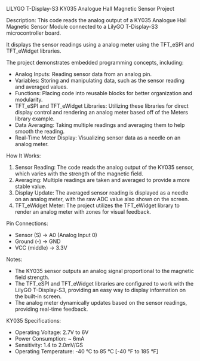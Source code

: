  LILYGO T-Display-S3 KY035 Analogue Hall Magnetic Sensor Project

 Description:
   This code reads the analog output of a KY035 Analogue Hall Magnetic Sensor Module connected to a
   LilyGO T-Display-S3 microcontroller board.
   
   It displays the sensor readings using a analog meter using the TFT_eSPI and TFT_eWidget libraries.
   
   The project demonstrates embedded programming concepts, including:

   - Analog Inputs: Reading sensor data from an analog pin.
   - Variables: Storing and manipulating data, such as the sensor reading and averaged values.
   - Functions: Placing code into reusable blocks for better organization and modularity.
   - TFT_eSPI and TFT_eWidget Libraries: Utilizing these libraries for direct display control and rendering an analog meter based off of the Meters library example.
   - Data Averaging: Taking multiple readings and averaging them to help smooth the reading.
   - Real-Time Meter Display: Visualizing sensor data as a needle on an analog meter.

 How It Works:

   1. Sensor Reading: The code reads the analog output of the KY035 sensor, which varies with the strength of the magnetic field.
   2. Averaging: Multiple readings are taken and averaged to provide a more stable value.
   3. Display Update: The averaged sensor reading is displayed as a needle on an analog meter, with the raw ADC value also shown on the screen.
   4. TFT_eWidget Meter: The project utilizes the TFT_eWidget library to render an analog meter with zones for visual feedback.

 Pin Connections:

   - Sensor (S)   -> A0 (Analog Input 0)
   - Ground (-)   -> GND
   - VCC (middle) -> 3.3V

 Notes:

   - The KY035 sensor outputs an analog signal proportional to the magnetic field strength.
   - The TFT_eSPI and TFT_eWidget libraries are configured to work with the LilyGO T-Display-S3, providing an easy way to display information on the built-in screen.
   - The analog meter dynamically updates based on the sensor readings, providing real-time feedback.
 
 KY035 Specifications:

   - Operating Voltage: 2.7V to 6V
   - Power Consumption: ~ 6mA
   - Sensitivity: 1.4 to 2.0mV/GS
   - Operating Temperature: -40 °C to 85 °C [-40 °F to 185 °F]